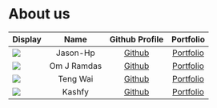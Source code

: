 # About us

 Display                                             |    Name     |             Github Profile             |           Portfolio            
-----------------------------------------------------|:-----------:|:--------------------------------------:|:------------------------------:
 ![](https://via.placeholder.com/100.png?text=Photo) |  Jason-Hp   |     [Github](https://github.com/)      |  [Portfolio](team/johndoe.md)  
 ![](https://via.placeholder.com/100.png?text=Photo) | Om J Ramdas | [Github](https://github.com/OmJRamdas) | [Portfolio](team/omjramdas.md) 
 ![](https://via.placeholder.com/100.png?text=Photo) |  Teng Wai   | [Github](https://github.com/adoorknob) |  [Portfolio](team/TengWai.md)  
 ![](https://via.placeholder.com/100.png?text=Photo) |   Kashfy    |     [Github](https://github.com/)      | [Portfolio](team/KashfyZul.md) 
